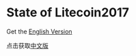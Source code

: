 # State of Litecoin2017

Get the [English Version](https://github.com/FoOTOo-Lab/State-of-Litecoin-2017/raw/master/State-of-Litecoin-2017(EN)-by-FoOTOoLab.pdf)


点击获取[中文版](https://github.com/FoOTOo-Lab/State-of-Litecoin-2017/raw/master/State-of-Litecoin-2017(CN)-by-FoOTOoLab.pdf)


